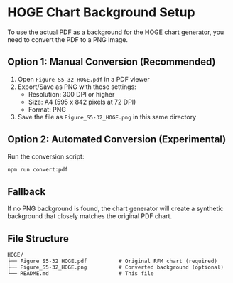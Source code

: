 # HOGE Chart Background Setup

To use the actual PDF as a background for the HOGE chart generator, you need to convert the PDF to a PNG image.

## Option 1: Manual Conversion (Recommended)

1. Open `Figure S5-32 HOGE.pdf` in a PDF viewer
2. Export/Save as PNG with these settings:
   - Resolution: 300 DPI or higher
   - Size: A4 (595 x 842 pixels at 72 DPI)
   - Format: PNG
3. Save the file as `Figure_S5-32_HOGE.png` in this same directory

## Option 2: Automated Conversion (Experimental)

Run the conversion script:
```bash
npm run convert:pdf
```

## Fallback

If no PNG background is found, the chart generator will create a synthetic background that closely matches the original PDF chart.

## File Structure

```
HOGE/
├── Figure S5-32 HOGE.pdf          # Original RFM chart (required)
├── Figure_S5-32_HOGE.png          # Converted background (optional)
└── README.md                      # This file
```
